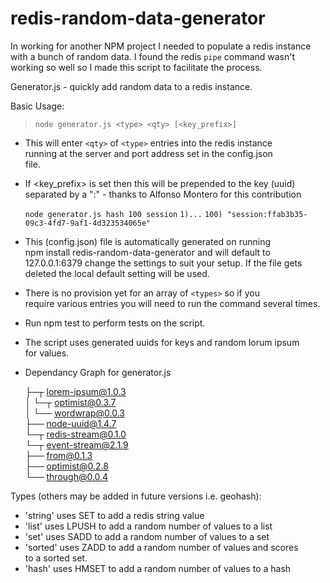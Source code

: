 # redis-random-data-generator

In working for another NPM project I needed to populate a redis instance with a bunch of random data. I found the redis `pipe` command wasn't working so well so I made this script to facilitate the process. 



 Generator.js - quickly add random data to a redis instance.        

 Basic Usage:                                                       

 > `node generator.js <type> <qty> [<key_prefix>]`
                                                                    
 * This will enter `<qty>` of `<type>` entries into the redis instance  
   running at the server and port address set in the config.json    
   file.                                                            

 * If <key_prefix> is set then this will be prepended to the key (uuid)
   separated by a ":" - thanks to Alfonso Montero for this contribution
 
   `node generator.js hash 100 session`
   `1)...`
   `100) "session:ffab3b35-09c3-4fd7-9af1-4d323534065e"`
                                                                    
 * This (config.json) file is automatically generated on running    
   npm install redis-random-data-generator and will default to 
   127.0.0.1:6379 change  the settings to suit your setup. If the
   file gets deleted the local default setting will be used.                              
                                                                    
 * There is no provision yet for an array of `<types>` so if you      
   require various entries you will need to run the command several 
   times.                                                           
                                                                    
 * Run npm test to perform tests on the script.                     
                                                                    
 * The script uses generated uuids for keys and random lorum ipsum  
   for values.                                                      
                                                                    
 * Dependancy Graph for generator.js                                
                                                                     
    ├─┬ lorem-ipsum@1.0.3                                           
    │ └─┬ optimist@0.3.7                                            
    │   └── wordwrap@0.0.3                                          
    ├── node-uuid@1.4.7                                             
    └─┬ redis-stream@0.1.0                                          
      └─┬ event-stream@2.1.9                                        
        ├── from@0.1.3                                              
        ├── optimist@0.2.8                                          
        └── through@0.0.4                                           
                                                                    

 Types (others may be added in future versions i.e. geohash):       

 * 'string'  uses SET to add a redis string value                   
 * 'list'    uses LPUSH to add a random number of values to a list  
 * 'set'     uses SADD to add a random number of values to a set    
 * 'sorted'  uses ZADD to add a random number of values and scores  
   to a sorted set.                                                 
 * 'hash'    uses HMSET to add a random number of values to a hash  
